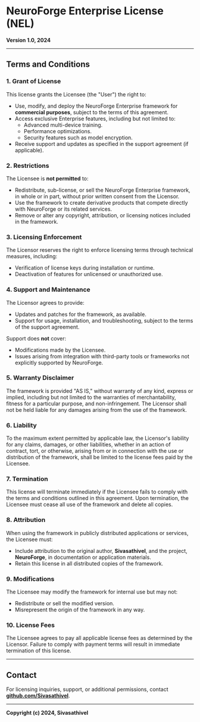 # NeuroForge Enterprise License (NEL)
**Version 1.0, 2024**

---

## Terms and Conditions

### 1. Grant of License
This license grants the Licensee (the "User") the right to:

- Use, modify, and deploy the NeuroForge Enterprise framework for **commercial purposes**, subject to the terms of this agreement.
- Access exclusive Enterprise features, including but not limited to:
  - Advanced multi-device training.
  - Performance optimizations.
  - Security features such as model encryption.
- Receive support and updates as specified in the support agreement (if applicable).

### 2. Restrictions
The Licensee is **not permitted** to:

- Redistribute, sub-license, or sell the NeuroForge Enterprise framework, in whole or in part, without prior written consent from the Licensor.
- Use the framework to create derivative products that compete directly with NeuroForge or its related services.
- Remove or alter any copyright, attribution, or licensing notices included in the framework.

### 3. Licensing Enforcement
The Licensor reserves the right to enforce licensing terms through technical measures, including:

- Verification of license keys during installation or runtime.
- Deactivation of features for unlicensed or unauthorized use.

### 4. Support and Maintenance
The Licensor agrees to provide:

- Updates and patches for the framework, as available.
- Support for usage, installation, and troubleshooting, subject to the terms of the support agreement.

Support does **not** cover:

- Modifications made by the Licensee.
- Issues arising from integration with third-party tools or frameworks not explicitly supported by NeuroForge.

### 5. Warranty Disclaimer
The framework is provided "AS IS," without warranty of any kind, express or implied, including but not limited to the warranties of merchantability, fitness for a particular purpose, and non-infringement. The Licensor shall not be held liable for any damages arising from the use of the framework.

### 6. Liability
To the maximum extent permitted by applicable law, the Licensor's liability for any claims, damages, or other liabilities, whether in an action of contract, tort, or otherwise, arising from or in connection with the use or distribution of the framework, shall be limited to the license fees paid by the Licensee.

### 7. Termination
This license will terminate immediately if the Licensee fails to comply with the terms and conditions outlined in this agreement. Upon termination, the Licensee must cease all use of the framework and delete all copies.

### 8. Attribution
When using the framework in publicly distributed applications or services, the Licensee must:

- Include attribution to the original author, **Sivasathivel**, and the project, **NeuroForge**, in documentation or application materials.
- Retain this license in all distributed copies of the framework.

### 9. Modifications
The Licensee may modify the framework for internal use but may not:

- Redistribute or sell the modified version.
- Misrepresent the origin of the framework in any way.

### 10. License Fees
The Licensee agrees to pay all applicable license fees as determined by the Licensor. Failure to comply with payment terms will result in immediate termination of this license.

---

## Contact
For licensing inquiries, support, or additional permissions, contact **[github.com/Sivasathivel](https://github.com/Sivasathivel)**.

---

**Copyright (c) 2024, Sivasathivel**

